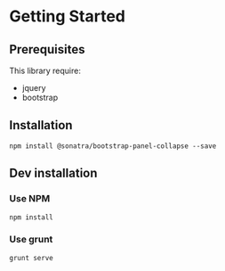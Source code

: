 Getting Started
===============

Prerequisites
-------------

This library require:

- jquery
- bootstrap

Installation
------------

```
npm install @sonatra/bootstrap-panel-collapse --save
```

Dev installation
----------------

### Use NPM

```
npm install
```

### Use grunt

```
grunt serve
```
